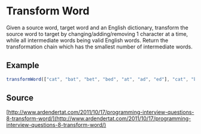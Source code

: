 # Transform Word

Given a source word, target word and an English dictionary, transform the source word to target by changing/adding/removing 1 character at a time, while all intermediate words being valid English words. Return the transformation chain which has the smallest number of intermediate words.

## Example

```js
transformWord(["cat", "bat", "bet", "bed", "at", "ad", "ed"], "cat", "bed");
```

## Source

[http://www.ardendertat.com/2011/10/17/programming-interview-questions-8-transform-word/](http://www.ardendertat.com/2011/10/17/programming-interview-questions-8-transform-word/)
